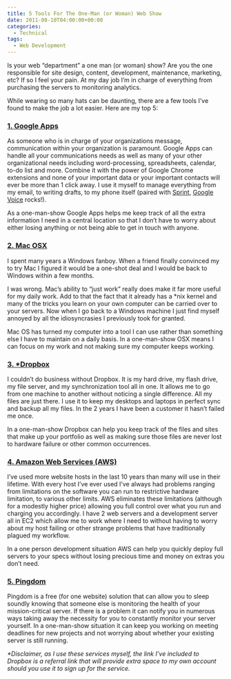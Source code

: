 ```yaml
---
title: 5 Tools For The One-Man (or Woman) Web Show
date: 2011-08-10T04:00:00+00:00
categories:
  - Technical
tags:
  - Web Development
---
```


Is your web “department” a one man (or woman) show? Are you the one responsible for site design, content, development, maintenance, marketing, etc? If so I feel your pain. At my day job I’m in charge of everything from purchasing the servers to monitoring analytics.

While wearing so many hats can be daunting, there are a few tools I’ve found to make the job a lot easier. Here are my top 5:

### [1\. Google Apps](https://workspace.google.com/ "Google Apps")

As someone who is in charge of your organizations message, communication within your organization is paramount. Google Apps can handle all your communications needs as well as many of your other organizational needs including word-processing, spreadsheets, calendar, to-do list and more. Combine it with the power of Google Chrome extensions and none of your important data or your important contacts will ever be more than 1 click away. I use it myself to manage everything from my email, to writing drafts, to my phone itself (paired with [Sprint](http://www.sprint.com "Sprint"), [Google Voice](http://www.google.com/voice "Google Voice") rocks!).

As a one-man-show Google Apps helps me keep track of all the extra information I need in a central location so that I don’t have to worry about either losing anything or not being able to get in touch with anyone.

### [2\. Mac OSX](http://www.apple.com/macosx/ "OSX Lion")

I spent many years a Windows fanboy. When a friend finally convinced my to try Mac I figured it would be a one-shot deal and I would be back to Windows within a few months.

I was wrong. Mac’s ability to “just work” really does make it far more useful for my daily work. Add to that the fact that it already has a *nix kernel and many of the tricks you learn on your own computer can be carried over to your servers. Now when I go back to a Windows machine I just find myself annoyed by all the idiosyncrasies I previously took for granted.

Mac OS has turned my computer into a tool I can use rather than something else I have to maintain on a daily basis. In a one-man-show OSX means I can focus on my work and not making sure my computer keeps working.

### [3\. \*Dropbox](http://db.tt/gmO7UFW "Dropbox")

I couldn’t do business without Dropbox. It is my hard drive, my flash drive, my file server, and my synchronization tool all in one. It allows me to go from one machine to another without noticing a single difference. All my files are just there. I use it to keep my desktops and laptops in perfect sync and backup all my files. In the 2 years I have been a customer it hasn’t failed me once.

In a one-man-show Dropbox can help you keep track of the files and sites that make up your portfolio as well as making sure those files are never lost to hardware failure or other common occurrences.

### [4\. Amazon Web Services (AWS)](http://aws.amazon.com/ "Amazon Web Services")

I’ve used more website hosts in the last 10 years than many will use in their lifetime. With every host I’ve ever used I’ve always had problems ranging from limitations on the software you can run to restrictive hardware limitation, to various other limits. AWS eliminates these limitations (although for a modestly higher price) allowing you full control over what you run and charging you accordingly. I have 2 web servers and a development server all in EC2 which allow me to work where I need to without having to worry about my host failing or other strange problems that have traditionally plagued my workflow.

In a one person development situation AWS can help you quickly deploy full servers to your specs without losing precious time and money on extras you don’t need.

### [5\. Pingdom](http://pingdom.com/ "Pingdom")

Pingdom is a free (for one website) solution that can allow you to sleep soundly knowing that someone else is monitoring the health of your mission-critical server. If there is a problem it can notify you in numerous ways taking away the necessity for you to constantly monitor your server yourself. In a one-man-show situation it can keep you working on meeting deadlines for new projects and not worrying about whether your existing server is still running.

_*Disclaimer, as I use these services myself, the link I’ve included to Dropbox is a referral link that will provide extra space to my own account should you use it to sign up for the service._